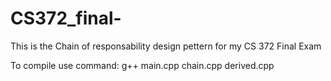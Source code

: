 # CS372_final-

This is the Chain of responsability design pettern for my CS 372 Final Exam 

To compile use command: g++ main.cpp chain.cpp derived.cpp


